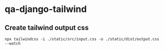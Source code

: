 # qa-django-tailwind

## Create tailwind output css
```script
npx tailwindcss -i ./static/src/input.css -o ./static/dist/output.css --watch
```